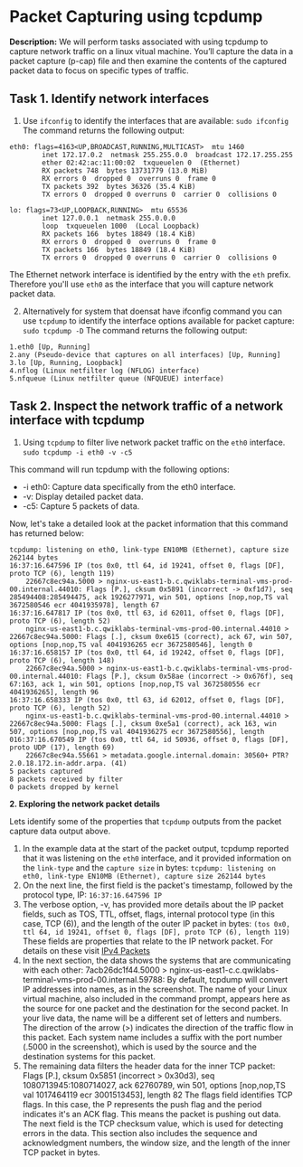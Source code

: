# Packet Capturing using tcpdump
**Description:** We will perform tasks associated with using tcpdump to capture network traffic on a linux vitual machine. You’ll capture the data in a packet capture (p-cap) file and then examine the contents of the captured packet data to focus on specific types of traffic.

## Task 1. Identify network interfaces
1. Use `ifconfig` to identify the interfaces that are available:
   `sudo ifconfig`
The command returns the following output:
```
eth0: flags=4163<UP,BROADCAST,RUNNING,MULTICAST>  mtu 1460
        inet 172.17.0.2  netmask 255.255.0.0  broadcast 172.17.255.255
        ether 02:42:ac:11:00:02  txqueuelen 0  (Ethernet)
        RX packets 748  bytes 13731779 (13.0 MiB)
        RX errors 0  dropped 0  overruns 0  frame 0
        TX packets 392  bytes 36326 (35.4 KiB)
        TX errors 0  dropped 0 overruns 0  carrier 0  collisions 0

lo: flags=73<UP,LOOPBACK,RUNNING>  mtu 65536
        inet 127.0.0.1  netmask 255.0.0.0
        loop  txqueuelen 1000  (Local Loopback)
        RX packets 166  bytes 18849 (18.4 KiB)
        RX errors 0  dropped 0  overruns 0  frame 0
        TX packets 166  bytes 18849 (18.4 KiB)
        TX errors 0  dropped 0 overruns 0  carrier 0  collisions 0
```
The Ethernet network interface is identified by the entry with the `eth` prefix. Therefore you'll use `eth0` as the interface that you will capture network packet data.

2. Alternatively for system that doensat have ifconfig command you can use `tcpdump` to identify the interface options available for packet capture:
  `sudo tcpdump -D`
The command returns the following output:
```
1.eth0 [Up, Running]
2.any (Pseudo-device that captures on all interfaces) [Up, Running]
3.lo [Up, Running, Loopback]
4.nflog (Linux netfilter log (NFLOG) interface)
5.nfqueue (Linux netfilter queue (NFQUEUE) interface)

```
## Task 2. Inspect the network traffic of a network interface with tcpdump
1. Using `tcpdump` to filter live network packet traffic on the `eth0` interface.
   `sudo tcpdump -i eth0 -v -c5`

This command will run tcpdump with the following options:
+ -i eth0: Capture data specifically from the eth0 interface.
+ -v: Display detailed packet data.
+ -c5: Capture 5 packets of data.
  
Now, let's take a detailed look at the packet information that this command has returned below: 
```
tcpdump: listening on eth0, link-type EN10MB (Ethernet), capture size 262144 bytes
16:37:16.647596 IP (tos 0x0, ttl 64, id 19241, offset 0, flags [DF], proto TCP (6), length 119)
    22667c8ec94a.5000 > nginx-us-east1-b.c.qwiklabs-terminal-vms-prod-00.internal.44010: Flags [P.], cksum 0x5891 (incorrect -> 0xf1d7), seq 285494408:285494475, ack 1926277971, win 501, options [nop,nop,TS val 3672580546 ecr 4041935978], length 67
16:37:16.647817 IP (tos 0x0, ttl 63, id 62011, offset 0, flags [DF], proto TCP (6), length 52)
    nginx-us-east1-b.c.qwiklabs-terminal-vms-prod-00.internal.44010 > 22667c8ec94a.5000: Flags [.], cksum 0xe615 (correct), ack 67, win 507, options [nop,nop,TS val 4041936265 ecr 3672580546], length 0
16:37:16.658157 IP (tos 0x0, ttl 64, id 19242, offset 0, flags [DF], proto TCP (6), length 148)
    22667c8ec94a.5000 > nginx-us-east1-b.c.qwiklabs-terminal-vms-prod-00.internal.44010: Flags [P.], cksum 0x58ae (incorrect -> 0x676f), seq 67:163, ack 1, win 501, options [nop,nop,TS val 3672580556 ecr 4041936265], length 96 
16:37:16.658333 IP (tos 0x0, ttl 63, id 62012, offset 0, flags [DF], proto TCP (6), length 52)
    nginx-us-east1-b.c.qwiklabs-terminal-vms-prod-00.internal.44010 > 22667c8ec94a.5000: Flags [.], cksum 0xe5a1 (correct), ack 163, win 507, options [nop,nop,TS val 4041936275 ecr 3672580556], length 016:37:16.670549 IP (tos 0x0, ttl 64, id 50936, offset 0, flags [DF], proto UDP (17), length 69)
    22667c8ec94a.55661 > metadata.google.internal.domain: 30560+ PTR? 2.0.18.172.in-addr.arpa. (41)
5 packets captured 
8 packets received by filter 
0 packets dropped by kernel
```
**2. Exploring the network packet details**

Lets identify some of the properties that `tcpdump` outputs from the packet capture data output above.

1. In the example data at the start of the packet output, tcpdump reported that it was listening on the `eth0` interface, and it provided information on the `link-type` and the `capture size` in bytes:
`tcpdump: listening on eth0, link-type EN10MB (Ethernet), capture size 262144 bytes`
2. On the next line, the first field is the packet's timestamp, followed by the protocol type, IP:
`16:37:16.647596 IP`
3. The verbose option, -v, has provided more details about the IP packet fields, such as TOS, TTL, offset, flags, internal protocol type (in this case, TCP (6)), and the length of the outer IP packet in bytes:
`(tos 0x0, ttl 64, id 19241, offset 0, flags [DF], proto TCP (6), length 119)`
These fields are properties that relate to the IP network packet. For details on these visit <a href="https://www.tcpdump.org/manpages/tcpdump.1.html#lbAL" target="_blank">IPv4 Packets</a>
5. In the next section, the data shows the systems that are communicating with each other:
7acb26dc1f44.5000 > nginx-us-east1-c.c.qwiklabs-terminal-vms-prod-00.internal.59788:
By default, tcpdump will convert IP addresses into names, as in the screenshot. The name of your Linux virtual machine, also included in the command prompt, appears here as the source for one packet and the destination for the second packet. In your live data, the name will be a different set of letters and numbers.
The direction of the arrow (>) indicates the direction of the traffic flow in this packet. Each system name includes a suffix with the port number (.5000 in the screenshot), which is used by the source and the destination systems for this packet.
6. The remaining data filters the header data for the inner TCP packet:
Flags [P.], cksum 0x5851 (incorrect > 0x30d3), seq 1080713945:1080714027, ack 62760789, win 501, options [nop,nop,TS val 1017464119 ecr 3001513453], length 82
The flags field identifies TCP flags. In this case, the P represents the push flag and the period indicates it's an ACK flag. This means the packet is pushing out data.
The next field is the TCP checksum value, which is used for detecting errors in the data.
This section also includes the sequence and acknowledgment numbers, the window size, and the length of the inner TCP packet in bytes.



























